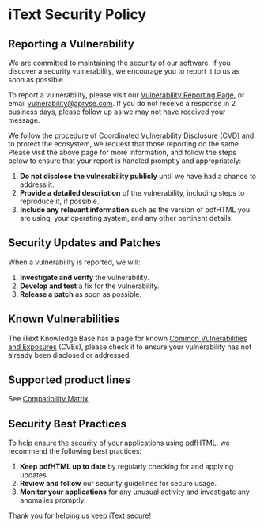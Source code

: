 # iText Security Policy

## Reporting a Vulnerability

We are committed to maintaining the security of our software. If you discover a security vulnerability, we encourage you to report it to us as soon as possible.

To report a vulnerability, please visit our [Vulnerability Reporting Page](https://itextpdf.com/report-vulnerability), or email [vulnerability@apryse.com](vulnerability@apryse.com). If you do not receive a response in 2 business days, please follow up as we may not have received your message.

We follow the procedure of Coordinated Vulnerability Disclosure (CVD) and, to protect the ecosystem, we request that those reporting do the same. Please visit the above page for more information, and follow the steps below to ensure that your report is handled promptly and appropriately:

1. **Do not disclose the vulnerability publicly** until we have had a chance to address it.
2. **Provide a detailed description** of the vulnerability, including steps to reproduce it, if possible.
3. **Include any relevant information** such as the version of pdfHTML you are using, your operating system, and any other pertinent details.

## Security Updates and Patches

 When a vulnerability is reported, we will:

1. **Investigate and verify** the vulnerability.
2. **Develop and test** a fix for the vulnerability.
3. **Release a patch** as soon as possible.


## Known Vulnerabilities

The iText Knowledge Base has a page for known [Common Vulnerabilities and Exposures](https://kb.itextpdf.com/itext/cves) (CVEs), please check it to ensure your vulnerability has not already been disclosed or addressed.

## Supported product lines

See [Compatibility Matrix](https://kb.itextpdf.com/itext/compatibility-matrix)

## Security Best Practices

To help ensure the security of your applications using pdfHTML, we recommend the following best practices:

1. **Keep pdfHTML up to date** by regularly checking for and applying updates.
2. **Review and follow** our security guidelines for secure usage.
3. **Monitor your applications** for any unusual activity and investigate any anomalies promptly.

Thank you for helping us keep iText secure!
